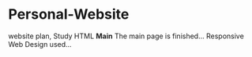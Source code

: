 # Personal-Website
website plan, Study HTML
**Main**
The main page is finished...
Responsive Web Design used...

